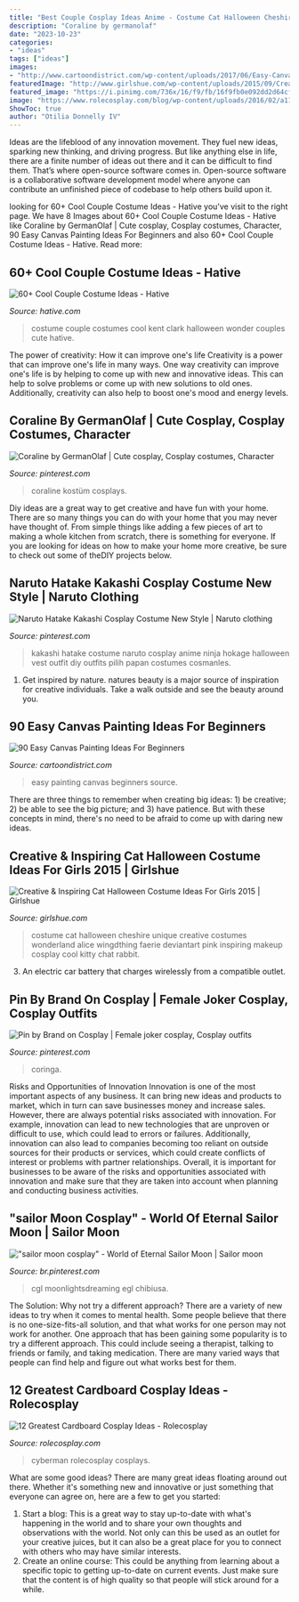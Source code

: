 ```yaml
---
title: "Best Couple Cosplay Ideas Anime - Costume Cat Halloween Cheshire Unique Creative Costumes Wonderland Alice Wingdthing Faerie Deviantart Pink Inspiring Makeup Cosplay Cool Kitty Chat Rabbit"
description: "Coraline by germanolaf"
date: "2023-10-23"
categories:
- "ideas"
tags: ["ideas"]
images:
- "http://www.cartoondistrict.com/wp-content/uploads/2017/06/Easy-Canvas-Painting-Ideas-For-Beginners15-1.jpg"
featuredImage: "http://www.girlshue.com/wp-content/uploads/2015/09/Creative-Inspiring-Cat-Halloween-Costume-Ideas-For-Girls-2015-3.jpg"
featured_image: "https://i.pinimg.com/736x/16/f9/fb/16f9fb0e092dd2d64cf14600e8f864f1.jpg"
image: "https://www.rolecosplay.com/blog/wp-content/uploads/2016/02/a11dbc216dbaf98b5ad424e1f8aec98d-1.jpg"
ShowToc: true
author: "Otilia Donnelly IV"
---
```



Ideas are the lifeblood of any innovation movement. They fuel new ideas, sparking new thinking, and driving progress. But like anything else in life, there are a finite number of ideas out there and it can be difficult to find them. That’s where open-source software comes in. Open-source software is a collaborative software development model where anyone can contribute an unfinished piece of codebase to help others build upon it.

	

		
looking for 60+ Cool Couple Costume Ideas - Hative you've visit to the right page. We have 8 Images about 60+ Cool Couple Costume Ideas - Hative like Coraline by GermanOlaf | Cute cosplay, Cosplay costumes, Character, 90 Easy Canvas Painting Ideas For Beginners and also 60+ Cool Couple Costume Ideas - Hative. Read more:
		
    
## 60+ Cool Couple Costume Ideas - Hative

<img loading=lazy src="https://hative.com/wp-content/uploads/2016/10/couple-costumes/7-couple-costume-ideas-2.jpg" onerror="this.onerror=null;this.src='https://tse1.mm.bing.net/th?id=OIP.BAEe2Fr1j3Pq6RwkrKMuOAHaJ4&amp;pid=15.1';" alt="60+ Cool Couple Costume Ideas - Hative">

_Source: hative.com_

>costume couple costumes cool kent clark halloween wonder couples cute hative. 

	

The power of creativity: How it can improve one's life
Creativity is a power that can improve one's life in many ways. One way creativity can improve one's life is by helping to come up with new and innovative ideas. This can help to solve problems or come up with new solutions to old ones. Additionally, creativity can also help to boost one's mood and energy levels.

    
## Coraline By GermanOlaf | Cute Cosplay, Cosplay Costumes, Character

<img loading=lazy src="https://i.pinimg.com/736x/16/f9/fb/16f9fb0e092dd2d64cf14600e8f864f1.jpg" onerror="this.onerror=null;this.src='https://tse3.mm.bing.net/th?id=OIP._UMvC3uSf56NrSNuhX32ewHaLH&amp;pid=15.1';" alt="Coraline by GermanOlaf | Cute cosplay, Cosplay costumes, Character">

_Source: pinterest.com_

>coraline kostüm cosplays. 

	

Diy ideas are a great way to get creative and have fun with your home. There are so many things you can do with your home that you may never have thought of. From simple things like adding a few pieces of art to making a whole kitchen from scratch, there is something for everyone. If you are looking for ideas on how to make your home more creative, be sure to check out some of theDIY projects below.

    
## Naruto Hatake Kakashi Cosplay Costume New Style | Naruto Clothing

<img loading=lazy src="https://i.pinimg.com/736x/3a/06/77/3a0677850814256222b8dcfb76aedbd6.jpg" onerror="this.onerror=null;this.src='https://tse3.mm.bing.net/th?id=OIP.kvJAWIHqImpxL6SdkRHXnwHaLH&amp;pid=15.1';" alt="Naruto Hatake Kakashi Cosplay Costume New Style | Naruto clothing">

_Source: pinterest.com_

>kakashi hatake costume naruto cosplay anime ninja hokage halloween vest outfit diy outfits pilih papan costumes cosmanles. 

	

1. Get inspired by nature. natures beauty is a major source of inspiration for creative individuals. Take a walk outside and see the beauty around you.

    
## 90 Easy Canvas Painting Ideas For Beginners

<img loading=lazy src="http://www.cartoondistrict.com/wp-content/uploads/2017/06/Easy-Canvas-Painting-Ideas-For-Beginners15-1.jpg" onerror="this.onerror=null;this.src='https://tse2.mm.bing.net/th?id=OIP.95vW5q5Xz0Vw1UleV7OBFQHaKE&amp;pid=15.1';" alt="90 Easy Canvas Painting Ideas For Beginners">

_Source: cartoondistrict.com_

>easy painting canvas beginners source. 

	

There are three things to remember when creating big ideas: 1) be creative; 2) be able to see the big picture; and 3) have patience. But with these concepts in mind, there's no need to be afraid to come up with daring new ideas.

    
## Creative &amp; Inspiring Cat Halloween Costume Ideas For Girls 2015 | Girlshue

<img loading=lazy src="http://www.girlshue.com/wp-content/uploads/2015/09/Creative-Inspiring-Cat-Halloween-Costume-Ideas-For-Girls-2015-3.jpg" onerror="this.onerror=null;this.src='https://tse4.mm.bing.net/th?id=OIP.Hyrrb1klTgONbhDEZGLgtwHaLo&amp;pid=15.1';" alt="Creative &amp; Inspiring Cat Halloween Costume Ideas For Girls 2015 | Girlshue">

_Source: girlshue.com_

>costume cat halloween cheshire unique creative costumes wonderland alice wingdthing faerie deviantart pink inspiring makeup cosplay cool kitty chat rabbit. 

	

3. An electric car battery that charges wirelessly from a compatible outlet. 

    
## Pin By Brand On Cosplay | Female Joker Cosplay, Cosplay Outfits

<img loading=lazy src="https://i.pinimg.com/736x/a1/cc/76/a1cc76776629da75dc2f7e7c6bd77210.jpg" onerror="this.onerror=null;this.src='https://tse4.mm.bing.net/th?id=OIP.oiiPTc3oXXkI3rE8qqDdOgHaNb&amp;pid=15.1';" alt="Pin by Brand on Cosplay | Female joker cosplay, Cosplay outfits">

_Source: pinterest.com_

>coringa. 

	

Risks and Opportunities of Innovation
Innovation is one of the most important aspects of any business. It can bring new ideas and products to market, which in turn can save businesses money and increase sales. However, there are always potential risks associated with innovation. For example, innovation can lead to new technologies that are unproven or difficult to use, which could lead to errors or failures. Additionally, innovation can also lead to companies becoming too reliant on outside sources for their products or services, which could create conflicts of interest or problems with partner relationships. Overall, it is important for businesses to be aware of the risks and opportunities associated with innovation and make sure that they are taken into account when planning and conducting business activities.

    
## &quot;sailor Moon Cosplay&quot; - World Of Eternal Sailor Moon | Sailor Moon

<img loading=lazy src="https://i.pinimg.com/736x/ec/a6/31/eca631fb20590488f5752232320dda41.jpg" onerror="this.onerror=null;this.src='https://tse2.mm.bing.net/th?id=OIP.S82lZgjmDoFYoIVUpKxy7QHaLF&amp;pid=15.1';" alt="&quot;sailor moon cosplay&quot; - World of Eternal Sailor Moon | Sailor moon">

_Source: br.pinterest.com_

>cgl moonlightsdreaming egl chibiusa. 

	

The Solution: Why not try a different approach?
There are a variety of new ideas to try when it comes to mental health. Some people believe that there is no one-size-fits-all solution, and that what works for one person may not work for another. One approach that has been gaining some popularity is to try a different approach. This could include seeing a therapist, talking to friends or family, and taking medication. There are many varied ways that people can find help and figure out what works best for them.

    
## 12 Greatest Cardboard Cosplay Ideas - Rolecosplay

<img loading=lazy src="https://www.rolecosplay.com/blog/wp-content/uploads/2016/02/a11dbc216dbaf98b5ad424e1f8aec98d-1.jpg" onerror="this.onerror=null;this.src='https://tse2.mm.bing.net/th?id=OIP.FYVEnM2CKNArwjja038XMAHaLH&amp;pid=15.1';" alt="12 Greatest Cardboard Cosplay Ideas - Rolecosplay">

_Source: rolecosplay.com_

>cyberman rolecosplay cosplays. 

	

What are some good ideas?
There are many great ideas floating around out there. Whether it's something new and innovative or just something that everyone can agree on, here are a few to get you started: 
1. Start a blog: This is a great way to stay up-to-date with what's happening in the world and to share your own thoughts and observations with the world. Not only can this be used as an outlet for your creative juices, but it can also be a great place for you to connect with others who may have similar interests. 
2. Create an online course: This could be anything from learning about a specific topic to getting up-to-date on current events. Just make sure that the content is of high quality so that people will stick around for a while. 


